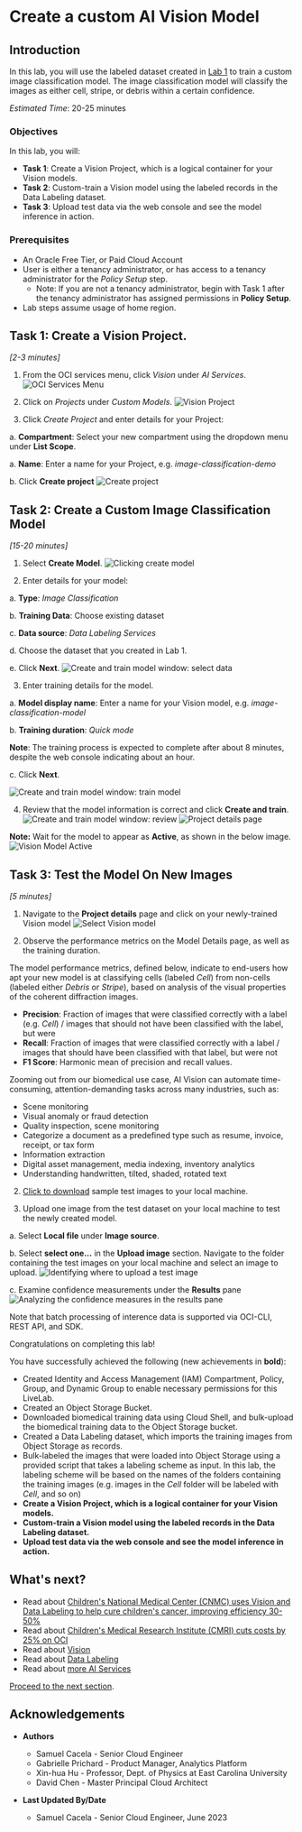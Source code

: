 # Create a custom AI Vision Model

## Introduction
In this lab, you will use the labeled dataset created in [Lab 1](../dls-bulk-label/dls-bulk-label.md) to train a custom image classification model. The image classification model will classify the images as either cell, stripe, or debris within a certain confidence.

*Estimated Time*: 20-25 minutes

### Objectives

In this lab, you will:

* **Task 1**: Create a Vision Project, which is a logical container for your Vision models.
* **Task 2**: Custom-train a Vision model using the labeled records in the Data Labeling dataset.
* **Task 3**: Upload test data via the web console and see the model inference in action.

### Prerequisites

* An Oracle Free Tier, or Paid Cloud Account
* User is either a tenancy administrator, or has access to a tenancy administrator for the *Policy Setup* step.
    * Note: If you are not a tenancy administrator, begin with Task 1 after the tenancy administrator has assigned permissions in **Policy Setup**.
* Lab steps assume usage of home region.

## **Task 1:** Create a Vision Project.
*\[2-3 minutes\]*

1. From the OCI services menu, click *Vision* under *AI Services*.
![OCI Services Menu](../dls-bulk-label/images/17-menu-analytics-and-ai.png)

2. Click on *Projects* under *Custom Models*.
![Vision Project](./images/2-vision-vision-project.png)

4. Click *Create Project* and enter details for your Project:

  a. **Compartment**: Select your new compartment using the dropdown menu under **List Scope**.

  a. **Name**: Enter a name for your Project, e.g. *image-classification-demo*

  b. Click **Create project**
  ![Create project](./images/3-create-vision-project.png)

## **Task 2:** Create a Custom Image Classification Model
*\[15-20 minutes\]*

1. Select **Create Model**.
![Clicking create model](./images/create-model.png)

2. Enter details for your model:

  a. **Type**: *Image Classification*

  b. **Training Data**: Choose existing dataset

  c. **Data source**: *Data Labeling Services*

  d. Choose the dataset that you created in Lab 1.

  e. Click **Next**.
  ![Create and train model window: select data](./images/4-create-vision-model-page-1-select-data.png)

3. Enter training details for the model.

  a. **Model display name**: Enter a name for your Vision model, e.g. *image-classification-model*

  b. **Training duration**: *Quick mode*

  **Note**: The training process is expected to complete after about 8 minutes, despite the web console indicating about an hour.

  c. Click **Next**.

  ![Create and train model window: train model](./images/5-create-vision-model-page-2-train-model.png)


4. Review that the model information is correct and click **Create and train**.
![Create and train model window: review](./images/6-create-vision-model-page-3-review.png)
![Project details page](./images/7-vision-model-creating.png)

**Note:** Wait for the model to appear as **Active**, as shown in the below image.
![Vision Model Active](./8-vision-model-active.png)

## **Task 3:** Test the Model On New Images
*\[5 minutes\]*

1. Navigate to the **Project details** page and click on your newly-trained Vision model
![Select Vision model](./images/project-detail-page.png)

<!-- 2. **Mac Users**: Click this [link](https://objectstorage.us-ashburn-1.oraclecloud.com/p/N8RpDkD6PNFANaEUK5R44QvNAp72Ps1SIno1BAlnesTSQLIMi2GnOEIpVVVTaP3_/n/orasenatdpltintegration03/b/all-images-live-lab/o/biomedical-demo-test-images.zip) to download sample test images to your local machine.

   **Windows Users**: Click this [link](https://objectstorage.us-ashburn-1.oraclecloud.com/p/WdfDs88Gf4Os83tiITIh_4xQOX-_Cvwvv_TjSzjZ4YaDCkpRUXjcF9HN1NeCKGAF/n/orasenatdpltintegration03/b/all-images-live-lab/o/windows-biomedical-demo-test-images.zip) to download sample test images to your local machine. -->

2. Observe the performance metrics on the Model Details page, as well as the training duration.

  The model performance metrics, defined below, indicate to end-users how apt your new model is at classifying cells (labeled *Cell*) from non-cells (labeled either *Debris* or *Stripe*), based on analysis of the visual properties of the coherent diffraction images.

  * **Precision**: Fraction of images that were classified correctly with a label (e.g. *Cell*) / images that should not have been classified with the label, but were
  * **Recall**: Fraction of images that were classified correctly with a label / images that should have been classified with that label, but were not
  * **F1 Score**: Harmonic mean of precision and recall values.

  Zooming out from our biomedical use case, AI Vision can automate time-consuming, attention-demanding tasks across many industries, such as:

  - Scene monitoring
  - Visual anomaly or fraud detection
  - Quality inspection, scene monitoring
  - Categorize a document as a predefined type such as resume, invoice, receipt, or tax form
  - Information extraction
  - Digital asset management, media indexing, inventory analytics
  - Understanding handwritten, tilted, shaded, rotated text

2. [Click to download](https://objectstorage.us-ashburn-1.oraclecloud.com/p/hah9GOfzzUI67R2a1X93shi9j1C7OFUFSqbfYtLDBe1waj5d6HL70RR26mkDCWWS/n/orasenatdpltintegration03/b/all-images-live-lab-ocw23/o/Biomedical_Image_Classification_Test_Data.zip) sample test images to your local machine.

3. Upload one image from the test dataset on your local machine to test the newly created model.

  a. Select **Local file** under **Image source**.

  b. Select **select one...** in the **Upload image** section. Navigate to the folder containing the test images on your local machine and select an image to upload.
  ![Identifying where to upload a test image](./images/9-vision-model-metrics.png)
  
  c. Examine confidence measurements under the **Results** pane
  ![Analyzing the confidence measures in the results pane](./images/10-analyze-image.png)

  Note that batch processing of interence data is supported via OCI-CLI, REST API, and SDK.

Congratulations on completing this lab!

You have successfully achieved the following (new achievements in **bold**):

* Created Identity and Access Management (IAM) Compartment, Policy, Group, and Dynamic Group to enable necessary permissions for this LiveLab.
* Created an Object Storage Bucket.
* Downloaded biomedical training data using Cloud Shell, and bulk-upload the biomedical training data to the Object Storage bucket.
* Created a Data Labeling dataset, which imports the training images from Object Storage as records.
* Bulk-labeled the images that were loaded into Object Storage using a provided script that takes a labeling scheme as input. In this lab, the labeling scheme will be based on the names of the folders containing the training images (e.g. images in the *Cell* folder will be labeled with *Cell*, and so on)
* **Create a Vision Project, which is a logical container for your Vision models.**
* **Custom-train a Vision model using the labeled records in the Data Labeling dataset.**
* **Upload test data via the web console and see the model inference in action.**

## What's next?

* Read about [Children's National Medical Center (CNMC) uses Vision and Data Labeling to help cure children's cancer, improving efficiency 30-50%](https://blogs.oracle.com/cloud-infrastructure/post/cmri-uses-oracle-ai-to-help-cure-childrens-cancer-improves-efficiency-30-50-percent)
* Read about [Children's Medical Research Institute (CMRI) cuts costs by 25% on OCI](https://www.oracle.com/customers/cmri/)
* Read about [Vision](https://www.oracle.com/artificial-intelligence/vision/)
* Read about [Data Labeling](https://www.oracle.com/artificial-intelligence/data-labeling/)
* Read about [more AI Services](https://www.oracle.com/artificial-intelligence/ai-services/)

[Proceed to the next section](#next).

## Acknowledgements

* **Authors**
    * Samuel Cacela - Senior Cloud Engineer
    * Gabrielle Prichard - Product Manager, Analytics Platform
    * Xin-hua Hu - Professor, Dept. of Physics at East Carolina University
    * David Chen - Master Principal Cloud Architect

* **Last Updated By/Date**
    * Samuel Cacela - Senior Cloud Engineer, June 2023

